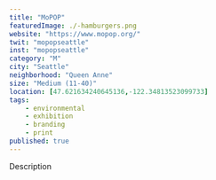 ```yaml
---
title: "MoPOP"
featuredImage: ./-hamburgers.png
website: "https://www.mopop.org/"
twit: "mopopseattle"
inst: "mopopseattle"
category: "M"
city: "Seattle"
neighborhood: "Queen Anne"
size: "Medium (11-40)"
location: [47.621634240645136,-122.34813523099733]
tags:
    - environmental
    - exhibition
    - branding
    - print
published: true
---
```


Description
